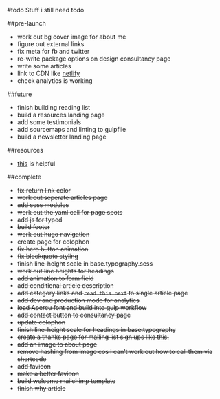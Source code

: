 #todo
Stuff i still need todo


##pre-launch
- work out bg cover image for about me
- figure out external links
- fix meta for fb and twitter
- re-write package options on design consultancy page
- write some articles
- link to CDN like [netlify](https://www.netlify.com/blog/2016/09/21/a-step-by-step-guide-hugo-on-netlify/)
- check analytics is working

##future
- finish building reading list
- build a resources landing page
- add some testimonials
- add sourcemaps and linting to gulpfile
- build a newsletter landing page

##resources
- [this](https://github.com/IvanChou/hugo-theme-vec) is helpful


##complete
- ~~fix return link color~~
- ~~work out seperate articles page~~
- ~~add scss modules~~
- ~~work out the yaml call for page spots~~
- ~~add js for typed~~
- ~~build footer~~
- ~~work out hugo navigation~~
- ~~create page for colophon~~
- ~~fix hero button animation~~
- ~~fix blockquote styling~~
- ~~finish line-height scale in base.typography.scss~~
- ~~work out line heights for headings~~
- ~~add animation to form field~~
- ~~add conditional article description~~
- ~~add category links and `read this next` to single article page~~
- ~~add dev and production mode for analytics~~
- ~~load Apercu font and build into gulp workflow~~
- ~~add contact button to consultancy page~~
- ~~update colophon~~
- ~~finish line-height scale for headings in base.typography~~
- ~~create a thanks page for mailing list sign ups like [this](https://pjrvs.com/thanks/).~~
- ~~add an image to about page~~
- ~~remove hashing from image cos i can't work out how to call them via shortcode~~
- ~~add favicon~~
- ~~make a better favicon~~
- ~~build welcome mailchimp template~~
- ~~finish why article~~
